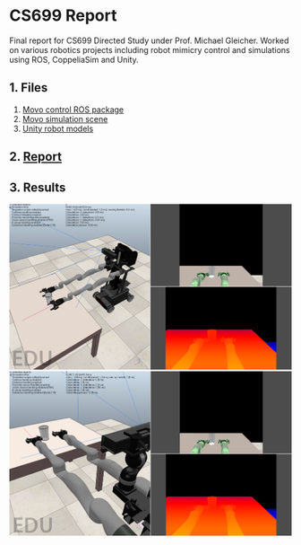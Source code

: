 # CS699 Report

Final report for CS699 Directed Study under Prof. Michael Gleicher.
Worked on various robotics projects including robot mimicry control
and simulations using ROS, CoppeliaSim and Unity.

## 1. Files
1. [Movo control ROS package](https://github.com/joshuawisc/movo-control-2)
2. [Movo simulation scene](https://github.com/joshuawisc/movo-sim-scene)
3. [Unity robot models](https://github.com/joshuawisc/UnityRobotModels)

## 2. [Report](Report.md)

## 3. Results

![Sim Image1](./images/sim1.png)
![Sim Image2](./images/sim2.png)
